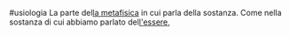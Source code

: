 #usiologia
La parte del[la metafisica](La%20metafisica.md) in cui parla della sostanza. Come nella sostanza di cui abbiamo parlato del[l'essere](l'essere.md), 